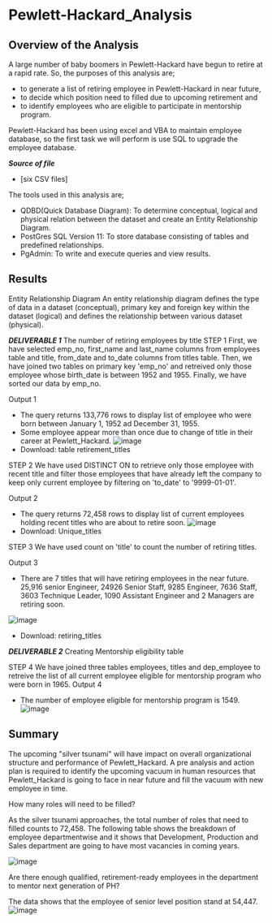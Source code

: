 # Pewlett-Hackard_Analysis

## Overview of the Analysis
A large number of baby boomers in Pewlett-Hackard have begun to retire at a rapid rate. So, the purposes of this analysis are;
- to generate a list of retiring employee in Pewlett-Hackard in near future,
- to decide which position need to filled due to upcoming retirement and
- to identify employees who are eligible to participate in mentorship program.

Pewlett-Hackard has been using excel and VBA to maintain employee database, so the first task we will perform is use SQL to upgrade the employee database.

***Source of file***
- [six CSV files]

The tools used in this analysis are;
- QDBD(Quick Database Diagram): To determine conceptual, logical and physical relation between the dataset and create an Entity Relationship Diagram.
- PostGres SQL Version 11: To store database consisting of tables and predefined relationships.
- PgAdmin: To write and execute queries and view results.

## Results
Entity Relationship Diagram
An entity relationship diagram defines the type of data in a dataset (conceptual), primary key and foreign key within the dataset (logical) and defines the relationship  between various dataset (physical).

***DELIVERABLE 1*** The number of retiring employees by title
STEP 1
First, we have selected emp_no, first_name and last_name columns from employees table and title, from_date and to_date columns from titles table. Then, we have joined two tables on primary key 'emp_no' and retreived only those employee whose birth_date is between 1952 and 1955. Finally, we have sorted our data by emp_no.

Output 1
- The query returns 133,776 rows to display list of employee who were born between January 1, 1952 ad December 31, 1955. 
- Some employee appear more than once due to change of title in their career at Pewlett_Hackard.
          ![image](https://user-images.githubusercontent.com/107566776/184500086-733eb0ca-02e2-4efd-bf7b-88f8a1759132.png)
- Download: table retirement_titles

STEP 2
We have used DISTINCT ON to retrieve only those employee with recent title and filter those employees that have already left the company to keep only current employee by filtering on 'to_date' to '9999-01-01'.

Output 2
- The query returns 72,458 rows to display list of current employees holding recent titles who are about to retire soon.
          ![image](https://user-images.githubusercontent.com/107566776/184500281-5d073cab-8818-4a20-9547-76f666d7b8bf.png)
- Download: Unique_titles

STEP 3
We have used count on 'title' to count the number of retiring titles.

Output 3
- There are 7 titles that will have retiring employees in the near future. 25,916 senior Engineer, 24926 Senior Staff, 9285 Engineer, 7636 Staff, 3603 Technique Leader, 1090 Assistant Engineer and 2 Managers are retiring soon.


![image](https://user-images.githubusercontent.com/107566776/184500171-167d9abf-a2d1-46f1-b9fa-3a6e30dfc4b5.png)
            
- Download: retiring_titles

***DELIVERABLE 2*** Creating Mentorship eligibility table

STEP 4
We have joined three tables employees, titles and dep_employee to retreive the list of all current employee eligible for mentorship program who were born in 1965.
Output 4
- The number of employee eligible for mentorship program is 1549.
          ![image](https://user-images.githubusercontent.com/107566776/184500235-af5ec57c-3a1b-4d8a-87d3-731c929866a7.png)



## Summary
The upcoming "silver tsunami" will have impact on overall organizational structure and performance of Pewlett_Hackard. A pre analysis and action plan is required to identify the upcoming vacuum in human resources that Pewlett_Hackard is going to face in near future and fill the vacuum with new employee in time. 

How many roles will need to be filled?

As the silver tsunami approaches, the total number of roles that need to filled counts to 72,458.
The following table shows the breakdown of employee departmentwise and it shows that Development, Production and Sales department are going to have most vacancies in coming years.

![image](https://user-images.githubusercontent.com/107566776/184548895-3ddf1083-d8b8-4b27-bac5-0541d1b1def4.png)

Are there enough qualified, retirement-ready employees in the department to mentor next generation of PH?

The data shows that the employee of senior level position stand at 54,447.
![image](https://user-images.githubusercontent.com/107566776/184549670-7e09b3c6-4cd8-4212-ab88-2727c79e5ed1.png)




